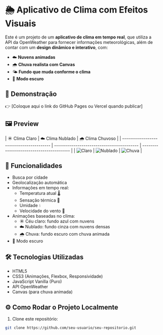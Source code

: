 # 🌦️ Aplicativo de Clima com Efeitos Visuais

Este é um projeto de um **aplicativo de clima em tempo real**, que utiliza a API da OpenWeather para fornecer informações meteorológicas, além de contar com um **design dinâmico e interativo**, com:

- ☁️ **Nuvens animadas**
- 🌧️ **Chuva realista com Canvas**
- 🌤️ **Fundo que muda conforme o clima**
- 🌙 **Modo escuro**

## 🔗 **Demonstração**

👉 [Coloque aqui o link do GitHub Pages ou Vercel quando publicar]

## 🖼️ **Preview**

| ☀️ Clima Claro | ☁️ Clima Nublado |
🌧️ Clima Chuvoso |
| ----------------------------------------- | ------------------------------------------- | ----------------------------------------- |
| ![Claro](https://via.placeholder.com/200) | ![Nublado](https://via.placeholder.com/200) | ![Chuva](https://via.placeholder.com/200) |

## 🚀 **Funcionalidades**

- Busca por cidade
- Geolocalização automática
- Informações em tempo real:
  - Temperatura atual 🌡️
  - Sensação térmica 🥵
  - Umidade 💧
  - Velocidade do vento 💨
- Animações baseadas no clima:
  - ☀️ Céu claro: fundo azul com nuvens
  - ☁️ Nublado: fundo cinza com nuvens densas
  - 🌧️ Chuva: fundo escuro com chuva animada
- 🌙 Modo escuro

## 🛠️ **Tecnologias Utilizadas**

- HTML5
- CSS3 (Animações, Flexbox, Responsividade)
- JavaScript Vanilla (Puro)
- API OpenWeather
- Canvas (para chuva animada)

## ⚙️ **Como Rodar o Projeto Localmente**

1. Clone este repositório:

```bash
git clone https://github.com/seu-usuario/seu-repositorio.git
```
